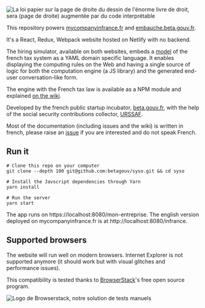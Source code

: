 ![La loi papier sur la page de droite du dessin de l'énorme livre de droit, sera (page de droite) augmentée par du code interprétable](https://raw.githubusercontent.com/betagouv/syso/master/source/sites/embauche.gouv.fr/images/logo.png)

This repository powers [mycompanyinfrance.fr](https://mycompanyinfrance.fr) and [embauche.beta.gouv.fr](https://embauche.beta.gouv.fr).

It's a React, Redux, Webpack website hosted on Netlify with no backend.

The hiring simulator, available on both websites, embeds a [model](https://github.com/betagouv/syso/blob/master/source/règles/base.yaml) of the french tax system as a YAML domain specific language. It enables displaying the computing rules on the Web and having a single source of logic for both the computation engine (a JS library) and the generated end-user conversation-like form.

The engine with the French tax law is available as a NPM module and explained [on the wiki](https://github.com/betagouv/syso/wiki/Librairie-de-calcul).

Developed by the french public startup incubator, [beta.gouv.fr](https://beta.gouv.fr/), with the help of the social security contributions collector, [URSSAF](www.urssaf.fr).

Most of the documentation (including issues and the wiki) is written in french, please raise an [issue](https://github.com/betagouv/syso/issues/new) if you are interested and do not speak French.

## Run it

```
# Clone this repo on your computer
git clone --depth 100 git@github.com:betagouv/syso.git && cd syso

# Install the Javscript dependencies through Yarn
yarn install

# Run the server
yarn start
```

The app runs on https://localhost:8080/mon-entreprise. The english version deployed on mycompanyinfrance.fr is at http://localhost:8080/infrance.

## Supported browsers

The website will run well on modern browsers. Internet Explorer is not supported anymore (it should work but with visual glitches and performance issues).

This compatibility is tested thanks to [BrowserStack](http://browserstack.com/)'s free open source program.

![Logo de Browserstack, notre solution de tests manuels](https://i.imgur.com/dQwLjXA.png)
